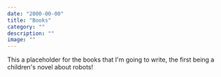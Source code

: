 ```yaml
---
date: "2000-00-00"
title: "Books"
category: ""
description: ""
image: ""
---
```


This a placeholder for the books that I'm going to write, the first being a children's novel about robots!